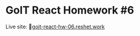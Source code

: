 # GoIT React Homework #6

Live site: 🔗[goit-react-hw-06.reshet.work](https://goit-react-hw-06.reshet.work/)
